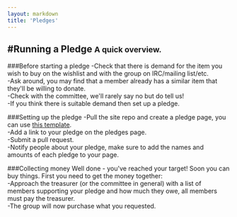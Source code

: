 ```yaml
---
layout: markdown
title: 'Pledges'
---
```


#Running a Pledge <small>A quick overview.</small>
---

###Before starting a pledge
-Check that there is demand for the item you wish to buy on the wishlist and with the group on IRC/mailing list/etc.  
-Ask around, you may find that a member already has a similar item that they'll be willing to donate.  
-Check with the committee, we'll rarely say no but do tell us!  
-If you think there is suitable demand then set up a pledge.  

###Setting up the pledge
-Pull the site repo and create a pledge page, you can use [this template](../template).  
-Add a link to your pledge on the pledges page.  
-Submit a pull request.  
-Notify people about your pledge, make sure to add the names and amounts of each pledge to your page.  

###Collecting money
Well done - you've reached your target! Soon you can buy things. First you need to get the money together:  
-Approach the treasurer (or the committee in general) with a list of members supporting your pledge and how much they owe, all members must pay the treasurer.  
-The group will now purchase what you requested.  
